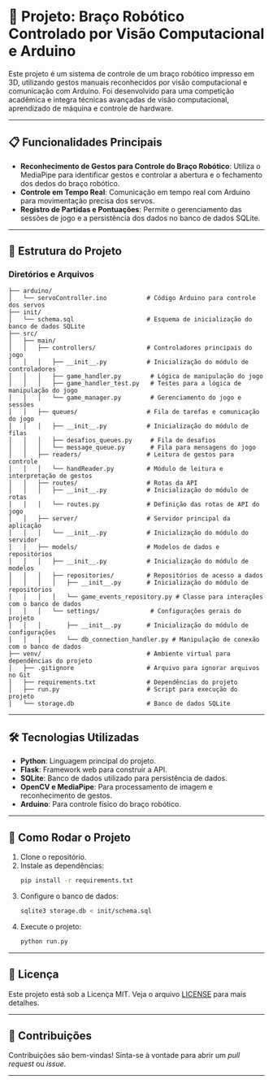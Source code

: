 # 🦾 Projeto: Braço Robótico Controlado por Visão Computacional e Arduino

Este projeto é um sistema de controle de um braço robótico impresso em 3D, utilizando gestos manuais reconhecidos por visão computacional e comunicação com Arduino. Foi desenvolvido para uma competição acadêmica e integra técnicas avançadas de visão computacional, aprendizado de máquina e controle de hardware.

---

## 📋 Funcionalidades Principais

- **Reconhecimento de Gestos para Controle do Braço Robótico**: Utiliza o MediaPipe para identificar gestos e controlar a abertura e o fechamento dos dedos do braço robótico.
- **Controle em Tempo Real**: Comunicação em tempo real com Arduino para movimentação precisa dos servos.
- **Registro de Partidas e Pontuações**: Permite o gerenciamento das sessões de jogo e a persistência dos dados no banco de dados SQLite.

---

## 📂 Estrutura do Projeto

### Diretórios e Arquivos

```plaintext
├── arduino/
│   └── servoController.ino           # Código Arduino para controle dos servos
├── init/
│   └── schema.sql                    # Esquema de inicialização do banco de dados SQLite
├── src/
│   ├── main/
│   │   ├── controllers/              # Controladores principais do jogo
│   │   │   ├── __init__.py           # Inicialização do módulo de controladores
│   │   │   ├── game_handler.py        # Lógica de manipulação do jogo
│   │   │   ├── game_handler_test.py   # Testes para a lógica de manipulação do jogo
│   │   │   └── game_manager.py        # Gerenciamento do jogo e sessões
│   │   ├── queues/                   # Fila de tarefas e comunicação do jogo
│   │   │   ├── __init__.py           # Inicialização do módulo de filas
│   │   │   ├── desafios_queues.py     # Fila de desafios
│   │   │   └── message_queue.py       # Fila para mensagens do jogo
│   │   ├── readers/                  # Leitura de gestos para controle
│   │   │   └── handReader.py         # Módulo de leitura e interpretação de gestos
│   │   ├── routes/                   # Rotas da API
│   │   │   ├── __init__.py           # Inicialização do módulo de rotas
│   │   │   └── routes.py             # Definição das rotas de API do jogo
│   │   ├── server/                   # Servidor principal da aplicação
│   │   │   └── __init__.py           # Inicialização do módulo do servidor
│   │   ├── models/                   # Modelos de dados e repositórios
│   │   │   ├── __init__.py           # Inicialização do módulo de modelos
│   │   │   ├── repositories/         # Repositórios de acesso a dados
│   │   │   │   ├── __init__.py       # Inicialização do módulo de repositórios
│   │   │   │   └── game_events_repository.py # Classe para interações com o banco de dados
│   │   │   └── settings/              # Configurações gerais do projeto
│   │   │       ├── __init__.py       # Inicialização do módulo de configurações
│   │   │       └── db_connection_handler.py # Manipulação de conexão com o banco de dados
├── venv/                             # Ambiente virtual para dependências do projeto
│   ├── .gitignore                    # Arquivo para ignorar arquivos no Git
│   ├── requirements.txt              # Dependências do projeto
│   ├── run.py                        # Script para execução do projeto
│   └── storage.db                    # Banco de dados SQLite
```

---

## 🛠️ Tecnologias Utilizadas

- **Python**: Linguagem principal do projeto.
- **Flask**: Framework web para construir a API.
- **SQLite**: Banco de dados utilizado para persistência de dados.
- **OpenCV e MediaPipe**: Para processamento de imagem e reconhecimento de gestos.
- **Arduino**: Para controle físico do braço robótico.

---

## 🚀 Como Rodar o Projeto

1. Clone o repositório.
2. Instale as dependências:
   ```bash
   pip install -r requirements.txt
   ```
3. Configure o banco de dados:
   ```bash
   sqlite3 storage.db < init/schema.sql
   ```
4. Execute o projeto:
   ```bash
   python run.py
   ```

---

## 📄 Licença

Este projeto está sob a Licença MIT. Veja o arquivo [LICENSE](LICENSE) para mais detalhes.

---

## 🤝 Contribuições

Contribuições são bem-vindas! Sinta-se à vontade para abrir um *pull request* ou *issue*.

---

